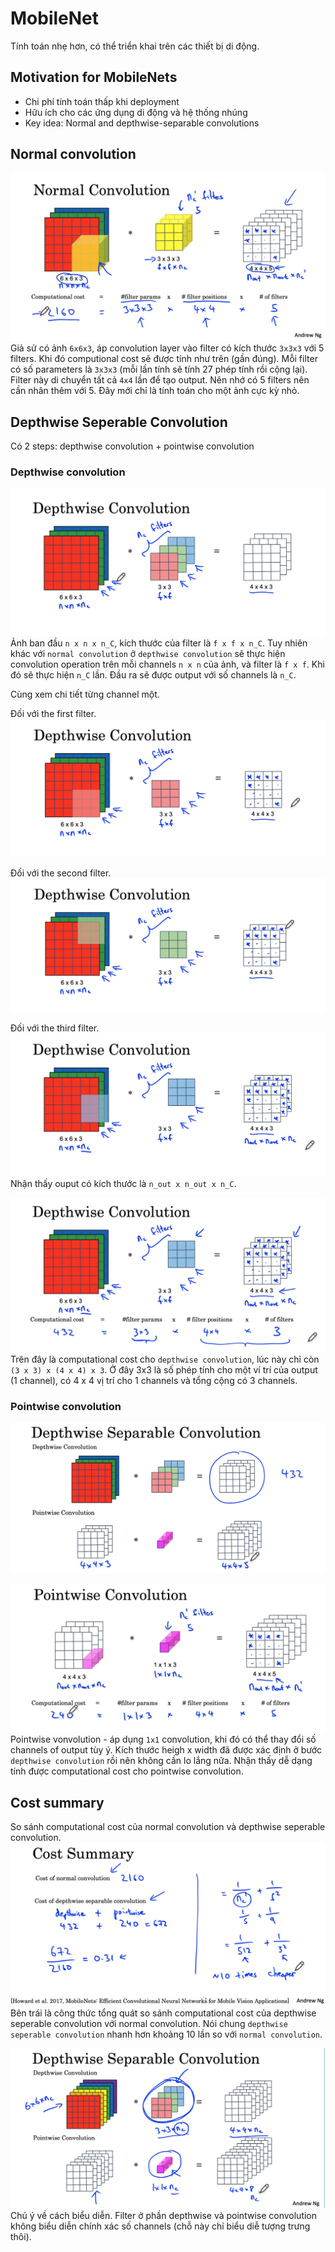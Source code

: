 # MobileNet
Tính toán nhẹ hơn, có thể triển khai trên các thiết bị di động.

## Motivation for MobileNets
* Chi phí tính toán thấp khi deployment
* Hữu ích cho các ứng dụng di động và hệ thống nhúng
* Key idea: Normal and depthwise-separable convolutions

## Normal convolution
![mo](images/MobileNet/mo0.png)
Giả sử có ảnh `6x6x3`, áp convolution layer vào filter có kích thước `3x3x3` với 5 filters. Khi đó computional cost sẽ được tính như trên  (gần đúng). Mỗi filter có số parameters là `3x3x3` (mỗi lần tính sẽ tính 27 phép tính rồi cộng lại). Filter này di chuyển tất cả `4x4` lần để tạo output. Nên nhớ có 5 filters nên cần nhân thêm với 5. Đây mới chỉ là tính toán cho một ảnh cực kỳ nhỏ. 

## Depthwise Seperable Convolution
Có 2 steps: depthwise convolution + pointwise convolution

### Depthwise convolution
![mo](images/MobileNet/mo1.png)
Ảnh ban đầu `n x n x n_C`, kích thước của filter là `f x f x n_C`. Tuy nhiên khác với `normal convolution` ở `depthwise convolution` sẽ thực hiện convolution operation trên mỗi channels `n x n` của ảnh, và filter là `f x f`. Khi đó sẽ thực hiện `n_C` lần. Đầu ra sẽ được output với số channels là `n_C`.

Cùng xem chi tiết từng channel một.

Đối với the first filter.
![mo](images/MobileNet/mo2.png)

Đối với the second filter.
![mo](images/MobileNet/mo3.png)

Đối với the third filter.
![mo](images/MobileNet/mo4.png)
Nhận thấy ouput có kích thước là `n_out x n_out x n_C`.

![mo](images/MobileNet/mo5.png)
Trên đây là computational cost cho `depthwise convolution`, lúc này chỉ còn `(3 x 3) x (4 x 4) x 3`. Ở đây 3x3 là số phép tính cho một ví trí của output (1 channel), có 4 x 4 vị trí cho 1 channels và tổng cộng có 3 channels.

### Pointwise convolution
![mo](images/MobileNet/mo6.png)

![mo](images/MobileNet/mo7.png)
Pointwise vonvolution - áp dụng `1x1` convolution, khi đó có thể thay đổi số channels of output tùy ý. Kích thước heigh x width đã được xác định ở bước `depthwise convolution` rồi nên không cần lo lắng nữa. Nhận thấy dễ dạng tính được computational cost cho pointwise convolution.

## Cost summary
So sánh computational cost của normal convolution và depthwise seperable convolution.
![mo](images/MobileNet/mo8.png)
Bên trái là công thức tổng quát so sánh computational cost của depthwise seperable convolution với normal convolution. Nói chung `depthwise seperable convolution` nhanh hơn khoảng 10 lần so với `normal convolution`.

![mo](images/MobileNet/mo9.png)
Chú ý về cách biểu diễn. Filter ở phần depthwise và pointwise convolution không biểu diễn chính xác số channels (chỗ này chỉ biểu diễ tượng trưng thôi).




